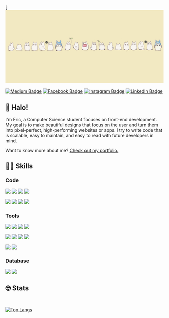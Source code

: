 [![Eric's GitHub Profile Header](https://github.com/youming16/uPic/blob/main/Background/cibli.jpg?raw=true)

[![Medium Badge](https://img.shields.io/badge/Medium-000000?style=for-the-badge&logo=Medium&logoColor=white)](https://medium.com/@eric-tan-16)
[![Facebook Badge](https://img.shields.io/badge/Facebook-1877F2?style=for-the-badge&logo=facebook&logoColor=white)](https://www.facebook.com/youming2002/)
[![Instagram Badge](https://img.shields.io/badge/Instagram-E4405F?style=for-the-badge&logo=instagram&logoColor=white)](https://www.instagram.com/eric_tan16/)
[![LinkedIn Badge](https://img.shields.io/badge/LinkedIn-0D76A8?style=for-the-badge&logo=linkedin&logoColor=white)](https://www.linkedin.com/in/eric-tan-sydney/)


## 👋 Halo!

I'm Eric, a Computer Science student focuses on front-end development. My goal is to make beautiful designs that focus on the user and turn them into pixel-perfect, high-performing websites or apps. I try to write code that is scalable, easy to maintain, and easy to read with future developers in mind.

Want to know more about me? [Check out my portfolio.](https://youming16.github.io)

## 💪🏻 Skills

### Code

[![](https://img.shields.io/badge/JavaScript-F7DF1E?style=for-the-badge&logo=JavaScript&logoColor=black)](https://developer.mozilla.org/en-US/docs/Web/JavaScript)
[![](https://img.shields.io/badge/HTML-526bee?style=for-the-badge&logo=HTML5)](https://webpack.js.org/)
[![](https://img.shields.io/badge/CSS-1572B6?style=for-the-badge&logo=css3&logoColor=white)](https://developer.mozilla.org/en-US/docs/Web/CSS/Reference)
[![](https://img.shields.io/badge/Python-f6ea04?style=for-the-badge&logo=Python&logoColor=white)](https://www.typescriptlang.org/)

[![](https://img.shields.io/badge/React-20232A?style=for-the-badge&logo=react&logoColor=61DAFB)](https://reactjs.org/)
[![](https://img.shields.io/badge/Node.js-43853D?style=for-the-badge&logo=node.js&logoColor=white)](https://nodejs.org/en/)
[![](https://img.shields.io/badge/Express-000000?style=for-the-badge&logo=Express&logoColor=white)](https://expressjs.com/)
[![](https://img.shields.io/badge/bootstrap-563d7c?style=for-the-badge&logo=Bootstrap&logoColor=white)](https://vercel.com/)

### Tools

[![](https://img.shields.io/badge/NPM-CB3837?style=for-the-badge&logo=npm&logoColor=white)](https://www.npmjs.com/)
[![](https://img.shields.io/badge/GitHub-181717?style=for-the-badge&logo=GitHub&logoColor=white)](https://github.com/)
[![](https://img.shields.io/badge/Babel-F9DC3E?style=for-the-badge&logo=Babel&logoColor=black)](https://babeljs.io/)
[![](https://img.shields.io/badge/Jest-C21325?style=for-the-badge&logo=jest&logoColor=white)](https://jestjs.io/)

[![](https://img.shields.io/badge/Vercel-000000?style=for-the-badge&logo=Vercel&logoColor=white)](https://vercel.com/)
[![](https://img.shields.io/badge/Netlify-00C7B7?style=for-the-badge&logo=netlify&logoColor=white)](https://www.netlify.com/)
[![](https://img.shields.io/badge/Postman-FF6C37?style=for-the-badge&logo=Postman&logoColor=white)](https://www.postman.com/)
[![](https://img.shields.io/badge/Figma-F24E1E?style=for-the-badge&logo=Figma&logoColor=white)](https://www.figma.com/)

[![](https://img.shields.io/badge/Obsidian-9437ff?style=for-the-badge&logo=obsidian&logoColor=white)](https://www.figma.com/)
[![](https://img.shields.io/badge/Linear-535ed6?style=for-the-badge&logo=linear&logoColor=white)](https://www.figma.com/)

### Database
[![](https://img.shields.io/badge/MongoDB-47A248?style=for-the-badge&logo=MongoDB&logoColor=white)](https://www.mongodb.com/)
[![](https://img.shields.io/badge/PostgreSQL-0064a5?style=for-the-badge&logo=PostgreSQL&logoColor=white)](https://www.mongodb.com/)


## 🤓 Stats

<br>


[![Top Langs](https://github-readme-stats.vercel.app/api/top-langs/?username=youming16&layout=compact)](https://github.com/youming16/github-readme-stats)
 
